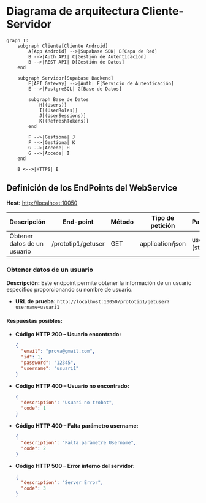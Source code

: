 ##
# Diagrama de arquitectura Cliente-Servidor
```mermaid
graph TD
    subgraph Cliente[Cliente Android]
        A[App Android] -->|Supabase SDK| B[Capa de Red]
        B -->|Auth API| C[Gestión de Autenticación]
        B -->|REST API| D[Gestión de Datos]
    end

    subgraph Servidor[Supabase Backend]
        E[API Gateway] -->|Auth| F[Servicio de Autenticación]
        E -->|PostgreSQL| G[Base de Datos]
        
        subgraph Base de Datos
            H[(Users)]
            I[(UserRoles)]
            J[(UserSessions)]
            K[(RefreshTokens)]
        end
        
        F -->|Gestiona| J
        F -->|Gestiona| K
        G -->|Accede| H
        G -->|Accede| I
    end

    B <-->|HTTPS| E
```

## Definición de los EndPoints del WebService

**Host:** [http://localhost:10050](http://localhost:10050)

| Descripción                 | End-point          | Método | Tipo de petición | Parámetros        |
| --------------------------- | ------------------ | ------ | ---------------- | ----------------- |
| Obtener datos de un usuario | /prototip1/getuser | GET    | application/json | username (string) |

### Obtener datos de un usuario

**Descripción:** Este endpoint permite obtener la información de un usuario específico proporcionando su nombre de usuario.

* **URL de prueba:** `http://localhost:10050/prototip1/getuser?username=usuari1`

#### Respuestas posibles:

* **Código HTTP 200 – Usuario encontrado:**

  ```json
  {
    "email": "prova@gmail.com",
    "id": 1,
    "password": "12345",
    "username": "usuari1"
  }
  ```

* **Código HTTP 400 – Usuario no encontrado:**

  ```json
  {
    "description": "Usuari no trobat",
    "code": 1
  }
  ```

* **Código HTTP 400 – Falta parámetro username:**

  ```json
  {
    "description": "Falta paràmetre Username",
    "code": 2
  }
  ```

* **Código HTTP 500 – Error interno del servidor:**

  ```json
  {
    "description": "Server Error",
    "code": 3
  }
  ```

